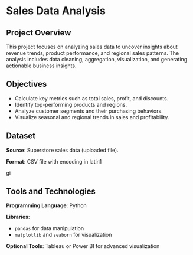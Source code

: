 # Sales Data Analysis

## Project Overview

This project focuses on analyzing sales data to uncover insights about revenue trends, product performance, and regional sales patterns. The analysis includes data cleaning, aggregation, visualization, and generating actionable business insights.

## Objectives

- Calculate key metrics such as total sales, profit, and discounts.
- Identify top-performing products and regions.
- Analyze customer segments and their purchasing behaviors.
- Visualize seasonal and regional trends in sales and profitability.

## Dataset

**Source**: Superstore sales data (uploaded file).

**Format**: CSV file with encoding in latin1

gi
## Tools and Technologies

**Programming Language**: Python

**Libraries**:

- `pandas` for data manipulation
- `matplotlib` and `seaborn` for visualization

**Optional Tools**: Tableau or Power BI for advanced visualization
